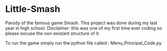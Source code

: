 # Little-Smash
Parody of the famous game Smash. This project was done during my last year in high school.
Disclaimer: this was one of my first time ever coding so please excuse the non existant structure of it.

To run the game simply run the python file called : Menu_Principal_Code.py
